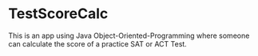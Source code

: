 # TestScoreCalc

This is an app using Java Object-Oriented-Programming where someone can calculate the score of a practice SAT or ACT Test. 
